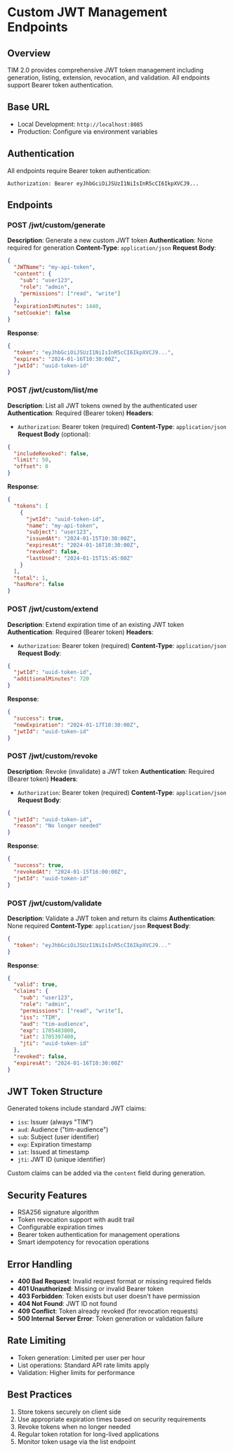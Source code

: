 # Custom JWT Management Endpoints

## Overview
TIM 2.0 provides comprehensive JWT token management including generation, listing, extension, revocation, and validation. All endpoints support Bearer token authentication.

## Base URL
- Local Development: `http://localhost:8085`
- Production: Configure via environment variables

## Authentication
All endpoints require Bearer token authentication:
```
Authorization: Bearer eyJhbGciOiJSUzI1NiIsInR5cCI6IkpXVCJ9...
```

## Endpoints

### POST /jwt/custom/generate
**Description**: Generate a new custom JWT token
**Authentication**: None required for generation
**Content-Type**: `application/json`
**Request Body**:
```json
{
  "JWTName": "my-api-token",
  "content": {
    "sub": "user123",
    "role": "admin",
    "permissions": ["read", "write"]
  },
  "expirationInMinutes": 1440,
  "setCookie": false
}
```
**Response**:
```json
{
  "token": "eyJhbGciOiJSUzI1NiIsInR5cCI6IkpXVCJ9...",
  "expires": "2024-01-16T10:30:00Z",
  "jwtId": "uuid-token-id"
}
```

### POST /jwt/custom/list/me
**Description**: List all JWT tokens owned by the authenticated user
**Authentication**: Required (Bearer token)
**Headers**:
- `Authorization`: Bearer token (required)
**Content-Type**: `application/json`
**Request Body** (optional):
```json
{
  "includeRevoked": false,
  "limit": 50,
  "offset": 0
}
```
**Response**:
```json
{
  "tokens": [
    {
      "jwtId": "uuid-token-id",
      "name": "my-api-token",
      "subject": "user123",
      "issuedAt": "2024-01-15T10:30:00Z",
      "expiresAt": "2024-01-16T10:30:00Z",
      "revoked": false,
      "lastUsed": "2024-01-15T15:45:00Z"
    }
  ],
  "total": 1,
  "hasMore": false
}
```

### POST /jwt/custom/extend
**Description**: Extend expiration time of an existing JWT token
**Authentication**: Required (Bearer token)
**Headers**:
- `Authorization`: Bearer token (required)
**Content-Type**: `application/json`
**Request Body**:
```json
{
  "jwtId": "uuid-token-id",
  "additionalMinutes": 720
}
```
**Response**:
```json
{
  "success": true,
  "newExpiration": "2024-01-17T10:30:00Z",
  "jwtId": "uuid-token-id"
}
```

### POST /jwt/custom/revoke
**Description**: Revoke (invalidate) a JWT token
**Authentication**: Required (Bearer token)
**Headers**:
- `Authorization`: Bearer token (required)
**Content-Type**: `application/json`
**Request Body**:
```json
{
  "jwtId": "uuid-token-id",
  "reason": "No longer needed"
}
```
**Response**:
```json
{
  "success": true,
  "revokedAt": "2024-01-15T16:00:00Z",
  "jwtId": "uuid-token-id"
}
```

### POST /jwt/custom/validate
**Description**: Validate a JWT token and return its claims
**Authentication**: None required
**Content-Type**: `application/json`
**Request Body**:
```json
{
  "token": "eyJhbGciOiJSUzI1NiIsInR5cCI6IkpXVCJ9..."
}
```
**Response**:
```json
{
  "valid": true,
  "claims": {
    "sub": "user123",
    "role": "admin",
    "permissions": ["read", "write"],
    "iss": "TIM",
    "aud": "tim-audience",
    "exp": 1705483800,
    "iat": 1705397400,
    "jti": "uuid-token-id"
  },
  "revoked": false,
  "expiresAt": "2024-01-16T10:30:00Z"
}
```

## JWT Token Structure
Generated tokens include standard JWT claims:
- `iss`: Issuer (always "TIM")
- `aud`: Audience ("tim-audience")
- `sub`: Subject (user identifier)
- `exp`: Expiration timestamp
- `iat`: Issued at timestamp
- `jti`: JWT ID (unique identifier)

Custom claims can be added via the `content` field during generation.

## Security Features
- RSA256 signature algorithm
- Token revocation support with audit trail
- Configurable expiration times
- Bearer token authentication for management operations
- Smart idempotency for revocation operations

## Error Handling
- **400 Bad Request**: Invalid request format or missing required fields
- **401 Unauthorized**: Missing or invalid Bearer token
- **403 Forbidden**: Token exists but user doesn't have permission
- **404 Not Found**: JWT ID not found
- **409 Conflict**: Token already revoked (for revocation requests)
- **500 Internal Server Error**: Token generation or validation failure

## Rate Limiting
- Token generation: Limited per user per hour
- List operations: Standard API rate limits apply
- Validation: Higher limits for performance

## Best Practices
1. Store tokens securely on client side
2. Use appropriate expiration times based on security requirements
3. Revoke tokens when no longer needed
4. Regular token rotation for long-lived applications
5. Monitor token usage via the list endpoint
